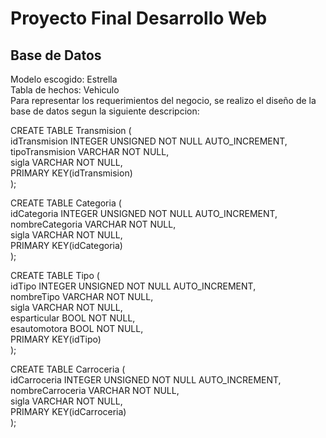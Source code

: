 # Proyecto Final Desarrollo Web

## Base de Datos
Modelo escogido: Estrella  
Tabla de hechos: Vehiculo  
Para representar los requerimientos del negocio, se realizo el diseño de la base de datos segun la siguiente descripcion:  

CREATE TABLE Transmision (  
  idTransmision INTEGER UNSIGNED NOT NULL AUTO_INCREMENT,  
  tipoTransmision VARCHAR NOT NULL,  
  sigla VARCHAR NOT NULL,  
  PRIMARY KEY(idTransmision)  
);  

CREATE TABLE Categoria (  
  idCategoria INTEGER UNSIGNED NOT NULL AUTO_INCREMENT,  
  nombreCategoria VARCHAR NOT NULL,  
  sigla VARCHAR NOT NULL,  
  PRIMARY KEY(idCategoria)  
);  

CREATE TABLE Tipo (  
  idTipo INTEGER UNSIGNED NOT NULL AUTO_INCREMENT,  
  nombreTipo VARCHAR NOT NULL,  
  sigla VARCHAR NOT NULL,  
  esparticular BOOL NOT NULL,  
  esautomotora BOOL NOT NULL,  
  PRIMARY KEY(idTipo)  
);

CREATE TABLE Carroceria (  
  idCarroceria INTEGER UNSIGNED NOT NULL AUTO_INCREMENT,  
  nombreCarroceria VARCHAR NOT NULL,  
  sigla VARCHAR NOT NULL,  
  PRIMARY KEY(idCarroceria)  
);  



